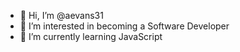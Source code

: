 - 👋 Hi, I’m @aevans31
- 👀 I’m interested in becoming a Software Developer
- 🌱 I’m currently learning JavaScript

<!---
aevans31/aevans31 is a ✨ special ✨ repository because its `README.md` (this file) appears on your GitHub profile.
You can click the Preview link to take a look at your changes.
--->

